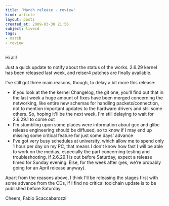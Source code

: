 ```yaml
---
title: 'March release - review'
kind: article
layout: posts
created_at: 2009-03-30 21:56
subject: livecd
tags:
- march
- review
---
```

Hi all!

Just a quick update to notify about the status of the works.
2.6.29 kernel has been released last week, and reiser4 patches are finally available.
<!--MORE-->
I've still got three main reasons, though, to delay a bit more this release:

* if you look at the the kernel Changelog, the git one, you'll find out that in the last week a huge amount of fixes have been merged concerning the networking, like entire new schemas for handling packets/connection, not to mention important updates to the hardware drivers and still some others. So, hoping it'll be the next week, I'm still delaying to wait for 2.6.29.1 to come out
* I'm stumbling upon some places were information about gcc and glibc release engineering should be diffused, so to know if I may end up missing some critical feature for just some days' advance
* I've got very busy schedules at university, which allow me to spend only 1 hour per day on my PC, that means I don't know how fast I will be able to work on the medias, especially the part concerning testing and troubleshooting. If 2.6.29.1 is out before Saturday, expect a release timed for Sunday evening. Else, for the week after (yes, we're probably going for an April release anyway).

Apart from the reasons above, I think I'll be releasing the stages first with some advance from the CDs, if I find no critical toolchain update is to be published before Saturday.

Cheers,
Fabio Scaccabarozzi
